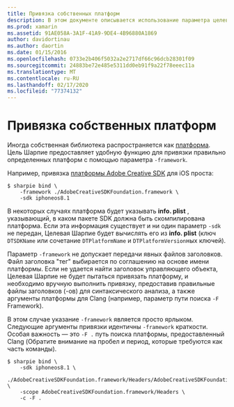 ```yaml
---
title: Привязка собственных платформ
description: В этом документе описывается использование параметра целевой платформы Шарпие для создания привязки к библиотеке, распространяемой в качестве платформы.
ms.prod: xamarin
ms.assetid: 91AE058A-3A1F-41A9-9DE4-4B96880A1869
author: davidortinau
ms.author: daortin
ms.date: 01/15/2016
ms.openlocfilehash: 0733e2b406f5032a2e2717df66c96dcb28301f09
ms.sourcegitcommit: 24883be72e485e5311dd0eb91f9a22f78eeec11a
ms.translationtype: MT
ms.contentlocale: ru-RU
ms.lasthandoff: 02/17/2020
ms.locfileid: "77374132"
---
```

# <a name="binding-native-frameworks"></a>Привязка собственных платформ

Иногда собственная библиотека распространяется как [платформа](https://developer.apple.com/library/mac/documentation/MacOSX/Conceptual/BPFrameworks/Concepts/WhatAreFrameworks.html). Цель Шарпие предоставляет удобную функцию для привязки правильно определенных платформ с помощью параметра `-framework`.

Например, привязка [платформы Adobe Creative SDK](https://creativesdk.adobe.com/downloads.html) для iOS проста:

```
$ sharpie bind \
    -framework ./AdobeCreativeSDKFoundation.framework \
    -sdk iphoneos8.1
```

В некоторых случаях платформа будет указывать **info. plist** , указывающий, в каком пакете SDK должна быть скомпилирована платформа. Если эта информация существует и ни один параметр `-sdk` не передан, Целевая Шарпие будет вычислять его из **info. plist** (ключ `DTSDKName` или сочетание `DTPlatformName` и `DTPlatformVersion`ных ключей).

Параметр `-framework` не допускает передачи явных файлов заголовков. Файл заголовка "тег" выбирается по соглашению на основе имени платформы. Если не удается найти заголовок управляющего объекта, Целевая Шарпие не будет пытаться привязать платформу, и необходимо вручную выполнить привязку, предоставив правильные файлы заголовков (-ов) для синтаксического анализа, а также аргументы платформы для Clang (например, параметр пути поиска `-F` Framework).

В этом случае указание `-framework` является просто ярлыком. Следующие аргументы привязки идентичны `-framework` краткости.
Особая важность — это `-F .` путь поиска платформы, предоставленный Clang (Обратите внимание на пробел и период, которые требуются как часть команды).

```
$ sharpie bind \
    -sdk iphoneos8.1 \
    ./AdobeCreativeSDKFoundation.framework/Headers/AdobeCreativeSDKFoundation.h \
    -scope AdobeCreativeSDKFoundation.framework/Headers \
    -c -F .
```
